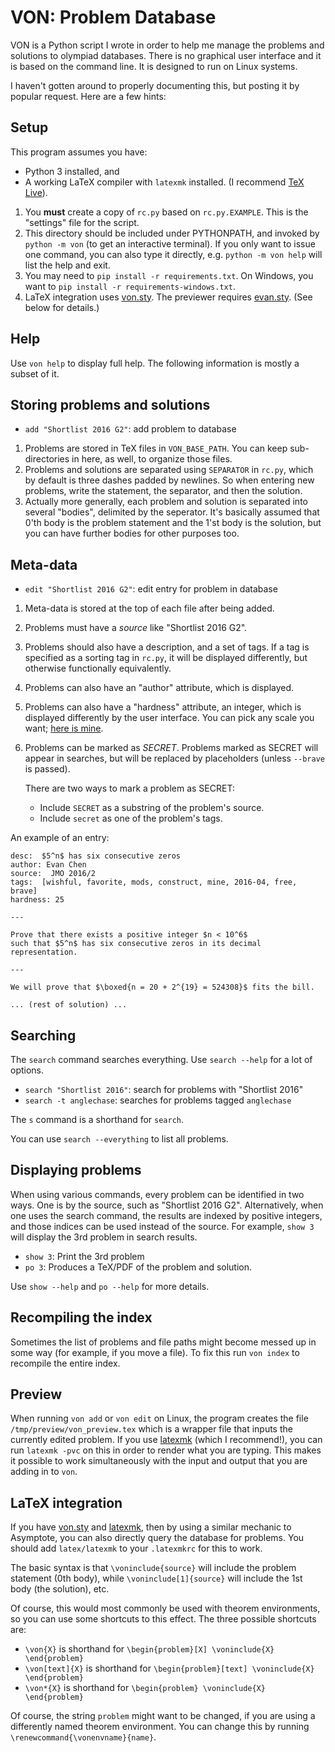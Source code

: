 # VON: Problem Database

VON is a Python script I wrote in order to help me manage
the problems and solutions to olympiad databases.
There is no graphical user interface and it is based on the command line.
It is designed to run on Linux systems.

I haven't gotten around to properly documenting this,
but posting it by popular request.
Here are a few hints:

## Setup

This program assumes you have:

* Python 3 installed, and
* A working LaTeX compiler with `latexmk` installed.
	(I recommend [TeX Live][texlive]).

1. You **must** create a copy of `rc.py` based on `rc.py.EXAMPLE`.
	This is the "settings" file for the script.
2. This directory should be included under PYTHONPATH,
	and invoked by `python -m von` (to get an interactive terminal).
	If you only want to issue one command, you can also type it directly,
	e.g. `python -m von help` will list the help and exit.
3. You may need to `pip install -r requirements.txt`.
	On Windows, you want to `pip install -r requirements-windows.txt`.
4. LaTeX integration uses [von.sty][vonsty].
	The previewer requires [evan.sty][evansty].
	(See below for details.)

## Help

Use `von help` to display full help.
The following information is mostly a subset of it.

## Storing problems and solutions

* `add "Shortlist 2016 G2"`: add problem to database

1. Problems are stored in TeX files in `VON_BASE_PATH`. You can
	keep sub-directories in here, as well, to organize those files.
2. Problems and solutions are separated using `SEPARATOR` in `rc.py`,
	which by default is three dashes padded by newlines.
	So when entering new problems, write the statement, the separator,
	and then the solution.
3. Actually more generally, each problem and solution is separated into
	several "bodies", delimited by the seperator.
	It's basically assumed that 0'th body is the problem statement
	and the 1'st body is the solution,
	but you can have further bodies for other purposes too.

## Meta-data

* `edit "Shortlist 2016 G2"`: edit entry for problem in database

1. Meta-data is stored at the top of each file after being added.
2. Problems must have a *source* like "Shortlist 2016 G2".
3. Problems should also have a description, and a set of tags.
	If a tag is specified as a sorting tag in `rc.py`,
	it will be displayed differently,
	but otherwise functionally equivalently.
4. Problems can also have an "author" attribute, which is displayed.
5. Problems can also have a "hardness" attribute, an integer,
	which is displayed differently by the user interface.
	You can pick any scale you want; [here is mine][mohs].
6. Problems can be marked as *SECRET*.
	Problems marked as SECRET will appear in searches,
	but will be replaced by placeholders (unless `--brave` is passed).
	
	There are two ways to mark a problem as SECRET:
	* Include `SECRET` as a substring of the problem's source.
	* Include `secret` as one of the problem's tags.

An example of an entry:

```
desc:  $5^n$ has six consecutive zeros
author: Evan Chen
source:  JMO 2016/2
tags:  [wishful, favorite, mods, construct, mine, 2016-04, free, brave]
hardness: 25

---

Prove that there exists a positive integer $n < 10^6$
such that $5^n$ has six consecutive zeros in its decimal representation.

---

We will prove that $\boxed{n = 20 + 2^{19} = 524308}$ fits the bill.

... (rest of solution) ...

```

## Searching

The `search` command searches everything.
Use `search --help` for a lot of options.

* `search "Shortlist 2016"`: search for problems with "Shortlist 2016"
* `search -t anglechase`: searches for problems tagged `anglechase`

The `s` command is a shorthand for `search`.

You can use `search --everything` to list all problems.

## Displaying problems

When using various commands,
every problem can be identified in two ways.
One is by the source, such as "Shortlist 2016 G2".
Alternatively, when one uses the search command,
the results are indexed by positive integers,
and those indices can be used instead of the source.
For example, `show 3` will display the 3rd problem in search results.

* `show 3`: Print the 3rd problem
* `po 3`: Produces a TeX/PDF of the problem and solution.

Use `show --help` and `po --help` for more details.

## Recompiling the index

Sometimes the list of problems and file paths might become
messed up in some way (for example, if you move a file).
To fix this run `von index` to recompile the entire index.

## Preview

When running `von add` or `von edit` on Linux,
the program creates the file `/tmp/preview/von_preview.tex`
which is a wrapper file that inputs the currently edited problem.
If you use [latexmk][latexmk] (which I recommend!),
you can run `latexmk -pvc` on this in order to render what you are typing.
This makes it possible to work simultaneously with the input
and output that you are adding in to `von`.

## LaTeX integration

If you have [von.sty][vonsty] and [latexmk][latexmk],
then by using a similar mechanic to Asymptote,
you can also directly query the database for problems.
You should add `latex/latexmk` to your `.latexmkrc` for this to work.

The basic syntax is that `\voninclude{source}` will
include the problem statement (0th body),
while `\voninclude[1]{source}` will include the 1st body (the solution), etc.

Of course, this would most commonly be used with theorem environments,
so you can use some shortcuts to this effect.
The three possible shortcuts are:

* `\von{X}` is shorthand for `\begin{problem}[X] \voninclude{X} \end{problem}`
* `\von[text]{X}` is shorthand for `\begin{problem}[text] \voninclude{X} \end{problem}`
* `\von*{X}` is shorthand for `\begin{problem} \voninclude{X} \end{problem}`

Of course, the string `problem` might want to be changed,
if you are using a differently named theorem environment.
You can change this by running `\renewcommand{\vonenvname}{name}`.

[vonsty]: https://github.com/vEnhance/dotfiles/blob/master/texmf/tex/latex/von/von.sty
[evansty]: https://github.com/vEnhance/dotfiles/blob/master/texmf/tex/latex/evan/evan.sty
[latexmk]: http://personal.psu.edu/~jcc8/software/latexmk/
[mohs]: https://web.evanchen.cc/upload/MOHS-hardness.pdf
[texlive]: https://www.tug.org/texlive/
